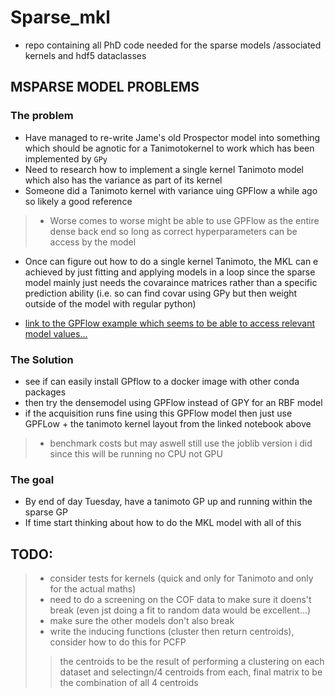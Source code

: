# Sparse_mkl
* repo containing all PhD code needed for the sparse models /associated kernels and hdf5 dataclasses


## MSPARSE MODEL PROBLEMS
### The problem
* Have managed to re-write Jame's old Prospector model into something which should be agnotic for a Tanimotokernel to work which has been implemented by `GPy`
* Need to research how to implement a single kernel Tanimoto model which also has the variance as part of its kernel
* Someone did a Tanimoto kernel with variance uing GPFlow a while ago so likely a good reference
>* Worse comes to worse might be able to use GPFlow as the entire dense back end so long as correct hyperparameters can be access by the model
* Once can figure out how to do a single kernel Tanimoto, the MKL can e achieved by just fitting and applying models in a loop since the sparse model mainly just needs the covaraince matrices rather than a specific prediction ability (i.e. so can find covar using GPy but then weight outside of the model with regular python)

* [link to the GPFlow example which seems to be able to access relevant model values...](https://github.com/Ryan-Rhys/The-Photoswitch-Dataset/blob/master/examples/gp_regression_on_molecules.ipynb)

### The Solution
* see if can easily install GPflow to a docker image with other conda packages
* then try the densemodel using GPFlow instead of GPY for an RBF model
* if the acquisition runs fine using this GPFlow model then just use GPFLow + the tanimoto kernel layout from the linked notebook above
>* benchmark costs but may aswell still use the joblib version i did since this will be running no CPU not GPU

### The goal
* By end of day Tuesday, have a tanimoto GP up and running within the sparse GP
* If time start thinking about how to do the MKL model with all of this












## TODO:
>* consider tests for  kernels (quick and only for Tanimoto and only for the actual maths)
>* need to do a screening on the COF data to make sure it doens't break (even jst doing a fit to random data would be excellent...)
>* make sure the other models don't also break
>* write the inducing functions (cluster then return centroids), consider how to do this for PCFP
>> the centroids to be the result of performing a clustering on each dataset and selectingn/4 centroids from each, final matrix to be the combination of all 4 centroids